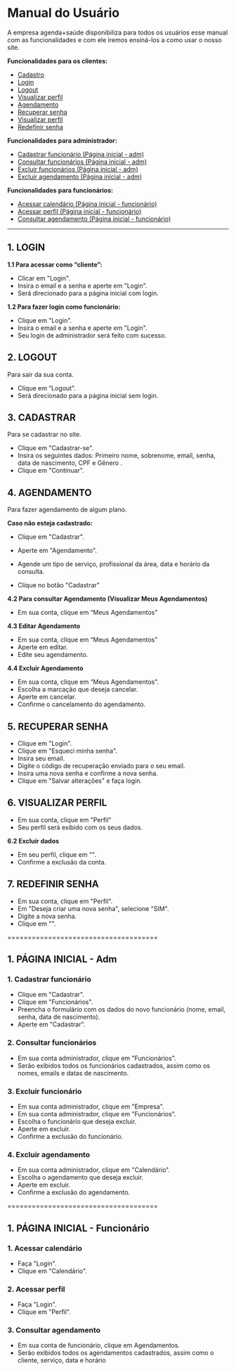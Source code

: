 # Manual do Usuário

A empresa agenda+saúde disponibiliza para todos os usuários esse manual com as funcionalidades e com ele iremos ensiná-los a como usar o nosso site.

**Funcionalidades para os clientes:**
 - [Cadastro](#1-CADASTRAR)
 - [Login](#2-LOGIN)
 - [Logout](#3-LOGOUT)
 - [Visualizar perfil](#4-VISUALIZAR-PERFIL)
 - [Agendamento](#5-AGENDAMENTO)
 - [Recuperar senha](#6-RECUPERAR-SENHA)
 - [Visualizar perfil](#7-VISUALIZAR-PERFIL)
 - [Redefinir senha](#8-REDEFINIR-SENHA)

**Funcionalidades para administrador:**

- [Cadastrar funcionário (Página  inicial - adm)](#1-Cadastrar-funcionário)
- [Consultar funcionários (Página  inicial - adm)](#2-Consultar-funcionários) 
- [Excluir funcionários (Página  inicial - adm)](#3-Excluir-funcionário)
- [Excluir agendamento (Página  inicial - adm)](#4-Excluir-agendamento)

**Funcionalidades para funcionários:**
 
 - [Acessar calendário (Página  inicial - funcionário)](#1-Acessar-calendário)
 - [Acessar perfil (Página  inicial - funcionário)](#2-Acessar-perfil)
- [Consultar agendamento (Página  inicial - funcionário)](#3-Consultar-agendamento)

_______________________________________

## 1. LOGIN

**1.1 Para acessar como “cliente”:** 

 - Clicar em "Login".
 - Insira o email e a senha e aperte em "Login".
 - Será direcionado para a página inicial com login.
 
**1.2 Para fazer login como funcionário:**

- Clique em "Login".
- Insira o email e a senha e aperte em "Login".
- Seu login de administrador será feito com sucesso.

## 2. LOGOUT 

Para sair da sua conta. 

- Clique em “Logout".
- Será direcionado para a página inicial sem login. 

## 3. CADASTRAR

Para se cadastrar no site. 

- Clique em "Cadastrar-se".
- Insira os seguintes dados: Primeiro nome, sobrenome, email, senha, data de nascimento, CPF e Gênero .
- Clique em "Continuar".

## 4. AGENDAMENTO 

Para fazer agendamento de algum plano. 

**Caso não esteja cadastrado:**
 - Clique em "Cadastrar".

 - Aperte em "Agendamento".
 - Agende um tipo de serviço, profissional da área, data e horário da consulta.
 - Clique no botão "Cadastrar"

**4.2 Para consultar Agendamento (Visualizar Meus Agendamentos)**

- Em sua conta, clique em “Meus Agendamentos" 

**4.3 Editar Agendamento** 

- Em sua conta, clique em “Meus Agendamentos”
- Aperte em editar.
- Edite seu agendamento.

**4.4 Excluir Agendamento**

- Em sua conta, clique em “Meus Agendamentos”.
- Escolha a marcação que deseja cancelar.
- Aperte em cancelar.
- Confirme o cancelamento do agendamento. 


## 5. RECUPERAR SENHA 

- Clique em  "Login". 
- Clique em "Esqueci minha senha".
- Insira seu email.
- Digite o código de recuperação enviado para o seu email.
- Insira uma nova senha e confirme a nova senha.
- Clique em "Salvar alterações" e faça login.


## 6. VISUALIZAR PERFIL

- Em sua conta, clique em "Perfil"
- Seu perfil será exibido com os seus dados. 

**6.2 Excluir dados**

- Em seu perfil, clique em "".
- Confirme a exclusão da conta. 


## 7. REDEFINIR SENHA

- Em sua conta, clique em "Perfil". 
- Em "Deseja criar uma nova senha", selecione "SIM".
- Digite a nova senha.
- Clique em "".

=====================================

## 1. PÁGINA INICIAL - Adm

### 1. Cadastrar funcionário

- Clique em "Cadastrar".
- Clique em "Funcionários".
- Preencha o formulário com os dados do novo funcionário (nome, email, senha, data de nascimento).
- Aperte em "Cadastrar".

### 2. Consultar funcionários
  
- Em sua conta administrador, clique em "Funcionários".
- Serão exibidos todos os funcionários cadastrados, assim como os nomes, emails e datas de nascimento. 
 
### 3. Excluir funcionário

- Em sua conta administrador, clique em "Empresa".  
- Em sua conta administrador, clique em "Funcionários".
- Escolha o funcionário que deseja excluir. 
- Aperte em excluir. 
- Confirme a exclusão do funcionário. 
 
### 4. Excluir agendamento

- Em sua conta administrador, clique em "Calendário".
- Escolha o agendamento que deseja excluir.
- Aperte em excluir.
- Confirme a exclusão do agendamento.

=====================================

## 1. PÁGINA INICIAL - Funcionário

### 1. Acessar calendário

- Faça "Login". 
- Clique em "Calendário".

### 2. Acessar perfil

- Faça "Login". 
- Clique em "Perfil".

### 3. Consultar agendamento 

- Em sua conta de funcionário, clique em Agendamentos.  
- Serão exibidos todos os agendamentos cadastrados, assim como o cliente, serviço, data e horário

